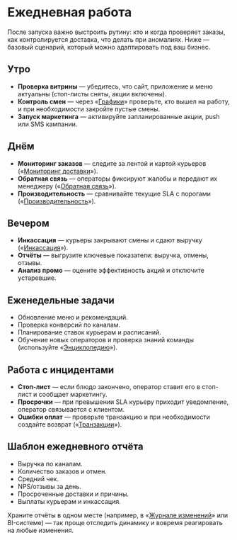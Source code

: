 # Ежедневная работа

После запуска важно выстроить рутину: кто и когда проверяет заказы, как контролируется доставка, что делать при аномалиях. Ниже — базовый сценарий, который можно адаптировать под ваш бизнес.

## Утро

- **Проверка витрины** — убедитесь, что сайт, приложение и меню актуальны (стоп-листы сняты, акции включены).  
- **Контроль смен** — через «[Графики](../staff/schedules.md)» проверьте, кто вышел на работу, и при необходимости закройте пустые смены.  
- **Запуск маркетинга** — активируйте запланированные акции, push или SMS кампании.

## Днём

- **Мониторинг заказов** — следите за лентой и картой курьеров («[Мониторинг доставки](../orders/tracking.md)»).  
- **Обратная связь** — операторы фиксируют жалобы и передают их менеджеру («[Обратная связь](../customers/feedback.md)»).  
- **Производительность** — сравнивайте текущие SLA с порогами («[Производительность](../settings/performance.md)»).

## Вечером

- **Инкассация** — курьеры закрывают смены и сдают выручку («[Инкассация](../finance/collection.md)»).  
- **Отчёты** — выгрузите ключевые показатели: выручка, отмены, отзывы.  
- **Анализ промо** — оцените эффективность акций и отключите устаревшие.

## Еженедельные задачи

- Обновление меню и рекомендаций.  
- Проверка конверсий по каналам.  
- Планирование ставок курьерам и расписаний.  
- Обучение новых операторов и проверка знаний команды (используйте «[Энциклопедию](../knowledge-base/index.md)»).

## Работа с инцидентами

- **Стоп-лист** — если блюдо закончено, оператор ставит его в стоп-лист и сообщает маркетингу.  
- **Просрочки** — при превышении SLA курьеру приходит уведомление, оператор связывается с клиентом.  
- **Ошибки оплат** — проверьте транзакцию и при необходимости создайте возврат («[Транзакции](../finance/transactions.md)»).

## Шаблон ежедневного отчёта

- Выручка по каналам.  
- Количество заказов и отмен.  
- Средний чек.  
- NPS/отзывы за день.  
- Просроченные доставки и причины.  
- Выплаты курьерам и инкассация.

Храните отчёты в одном месте (например, в «[Журнале изменений](../settings/changelog.md)» или BI-системе) — так проще отследить динамику и вовремя реагировать на любые изменения.
